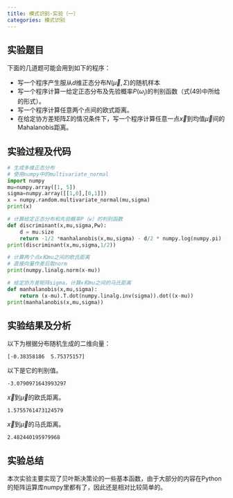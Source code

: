 ```yaml
---
title: 模式识别·实验（一）
categories: 模式识别
---
```

## 实验题目

下面的几道题可能会用到如下的程序：

- 写一个程序产生服从$d$维正态分布$N(\vec{\mu},\Sigma)$的随机样本
- 写一个程序计算一给定正态分布及先验概率$P(\omega_i)$的判别函数（式(49)中所给的形式）。
- 写一个程序计算任意两个点间的欧式距离。
- 在给定协方差矩阵$\Sigma$的情况条件下，写一个程序计算任意一点$\vec{x}$到均值$\vec{\mu}$间的Mahalanobis距离。

## 实验过程及代码

```python
# 生成多维正态分布
# 使用numpy中的multivariate_normal
import numpy
mu=numpy.array([1, 5])
sigma=numpy.array([[1,0],[0,1]])
x = numpy.random.multivariate_normal(mu,sigma)
print(x)
```

```python
# 计算给定正态分布和先验概率P（w）的判别函数
def discriminant(x,mu,sigma,Pw):
    d = mu.size
    return -1/2 *manhalanobis(x,mu,sigma) - d/2 * numpy.log(numpy.pi) - 1/2 * numpy.log(numpy.abs(numpy.linalg.det(sigma))) + numpy.log(Pw)
print(discriminant(x,mu,sigma,1/2))
```

```python
# 计算两个点x和mu之间的欧氏距离
# 直接向量作差后取norm
print(numpy.linalg.norm(x-mu))
```

```python
# 给定协方差矩阵sigma，计算x和mu之间的马氏距离
def manhalanobis(x,mu,sigma):
    return (x-mu).T.dot(numpy.linalg.inv(sigma)).dot((x-mu))
print(manhalanobis(x,mu,sigma))
```

## 实验结果及分析

以下为根据分布随机生成的二维向量：

```autoit
[-0.38358186  5.75375157]
```

以下是它的判别值。

```autoit
-3.0790971643993297
```

$\vec{x}$到$\vec{\mu}$的欧氏距离。

```autoit
1.5755761473124579
```

$\vec{x}$到$\vec{\mu}$的马氏距离。

```autoit
2.482440195979968
```

## 实验总结

本次实验主要实现了贝叶斯决策论的一些基本函数，由于大部分的内容在Python的矩阵运算库numpy里都有了，因此还是相对比较简单的。
